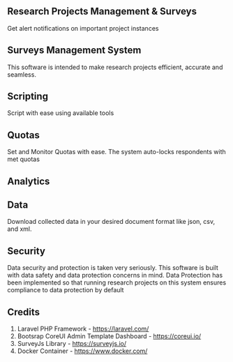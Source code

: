 ## Research Projects Management & Surveys

Get alert notifications on important project instances

## Surveys Management System

This software is intended to make research projects efficient, accurate and seamless.

## Scripting

Script with ease using available tools

## Quotas

Set and Monitor Quotas with ease. The system auto-locks respondents with met quotas

## Analytics


## Data

Download collected data in your desired document format like json, csv, and xml.

## Security

Data security and protection is taken very seriously. This software is built with data safety and data protection concerns in mind.
Data Protection has been implemented so that running research projects on this system ensures compliance to data protection by default

## Credits
   1. Laravel PHP Framework - https://laravel.com/
   2. Bootsrap CoreUI Admin Template Dashboard - https://coreui.io/
   3. SurveyJs Library - https://surveyjs.io/
   4. Docker Container - https://www.docker.com/

